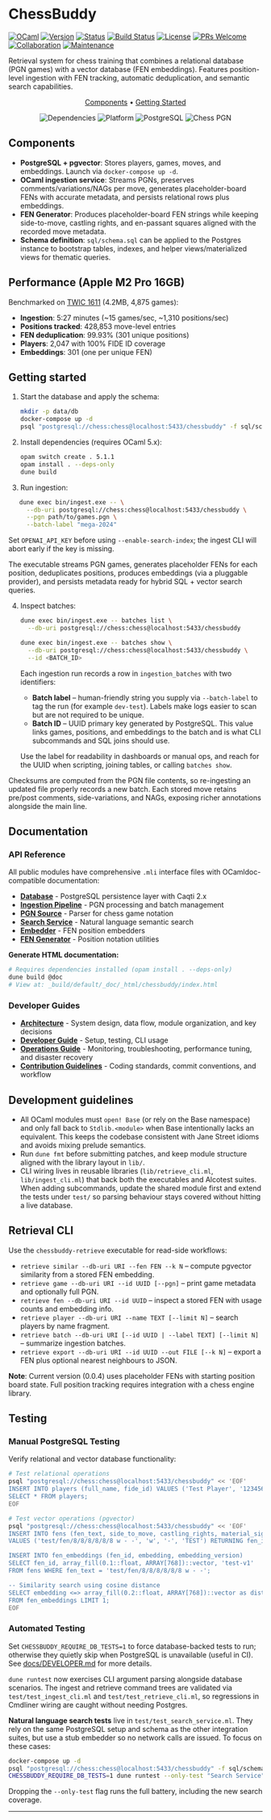 # ChessBuddy

[![OCaml](https://img.shields.io/badge/OCaml-%3E%3D%205.1-orange.svg)](https://ocaml.org)
[![Version](https://img.shields.io/badge/Version-0.0.4-blue.svg)](RELEASE_NOTES.md)
[![Status](https://img.shields.io/badge/Status-Proof%20of%20Concept-yellow.svg)](https://github.com/HendrikReh/chessbuddy)
[![Build Status](https://img.shields.io/github/actions/workflow/status/HendrikReh/chessbuddy/ci.yml?branch=main)](https://github.com/HendrikReh/chessbuddy/actions)
[![License](https://img.shields.io/github/license/HendrikReh/chessbuddy)](LICENSE)
[![PRs Welcome](https://img.shields.io/badge/PRs-welcome-brightgreen.svg)](https://github.com/HendrikReh/chessbuddy)
[![Collaboration](https://img.shields.io/badge/Collaboration-Guidelines-blue.svg)](docs/GUIDELINES.md)
[![Maintenance](https://img.shields.io/badge/Maintained%3F-yes-green.svg)](https://github.com/HendrikReh/chessbuddy/graphs/commit-activity)

Retrieval system for chess training that combines a relational database (PGN games) with a vector database (FEN embeddings). Features position-level ingestion with FEN tracking, automatic deduplication, and semantic search capabilities.

<p align="center">
  <a href="#components">Components</a> •
  <a href="#getting-started">Getting Started</a>
</p>

<p align="center">
  <img src="https://img.shields.io/badge/Dependencies-Lwt%20%7C%20Postgresql%20%7C%20pgvector-blue.svg" alt="Dependencies">
  <img src="https://img.shields.io/badge/Platform-Linux%20%7C%20macOS-lightgrey.svg" alt="Platform">
  <img src="https://img.shields.io/badge/Database-PostgreSQL%2016-336791.svg" alt="PostgreSQL">
  <img src="https://img.shields.io/badge/Chess-PGN%20Ingestion-8B4513.svg" alt="Chess PGN">
</p>

## Components

- **PostgreSQL + pgvector**: Stores players, games, moves, and embeddings. Launch via `docker-compose up -d`.
- **OCaml ingestion service**: Streams PGNs, preserves comments/variations/NAGs per move, generates placeholder-board FENs with accurate metadata, and persists relational rows plus embeddings.
- **FEN Generator**: Produces placeholder-board FEN strings while keeping side-to-move, castling rights, and en-passant squares aligned with the recorded move metadata.
- **Schema definition**: `sql/schema.sql` can be applied to the Postgres instance to bootstrap tables, indexes, and helper views/materialized views for thematic queries.

## Performance (Apple M2 Pro 16GB)

Benchmarked on [TWIC 1611](https://theweekinchess.com/twic) (4.2MB, 4,875 games):

- **Ingestion**: 5:27 minutes (~15 games/sec, ~1,310 positions/sec)
- **Positions tracked**: 428,853 move-level entries
- **FEN deduplication**: 99.93% (301 unique positions)
- **Players**: 2,047 with 100% FIDE ID coverage
- **Embeddings**: 301 (one per unique FEN)

## Getting started

1. Start the database and apply the schema:

   ```bash
   mkdir -p data/db
   docker-compose up -d
   psql "postgresql://chess:chess@localhost:5433/chessbuddy" -f sql/schema.sql
   ```

2. Install dependencies (requires OCaml 5.x):

   ```bash
   opam switch create . 5.1.1
   opam install . --deps-only
   dune build
   ```

3. Run ingestion:

```bash
   dune exec bin/ingest.exe -- \
     --db-uri postgresql://chess:chess@localhost:5433/chessbuddy \
     --pgn path/to/games.pgn \
     --batch-label "mega-2024"
```

Set `OPENAI_API_KEY` before using `--enable-search-index`; the ingest CLI will abort early if the key is missing.

The executable streams PGN games, generates placeholder FENs for each position, deduplicates positions, produces embeddings (via a pluggable provider), and persists metadata ready for hybrid SQL + vector search queries.

4. Inspect batches:

   ```bash
   dune exec bin/ingest.exe -- batches list \
     --db-uri postgresql://chess:chess@localhost:5433/chessbuddy

   dune exec bin/ingest.exe -- batches show \
     --db-uri postgresql://chess:chess@localhost:5433/chessbuddy \
     --id <BATCH_ID>
   ```

   Each ingestion run records a row in `ingestion_batches` with two identifiers:
   - **Batch label** – human-friendly string you supply via `--batch-label` to tag the run (for example `dev-test`). Labels make logs easier to scan but are not required to be unique.
   - **Batch ID** – UUID primary key generated by PostgreSQL. This value links games, positions, and embeddings to the batch and is what CLI subcommands and SQL joins should use.

   Use the label for readability in dashboards or manual ops, and reach for the UUID when scripting, joining tables, or calling `batches show`.

Checksums are computed from the PGN file contents, so re-ingesting an updated file properly records a new batch. Each stored move retains pre/post comments, side-variations, and NAGs, exposing richer annotations alongside the main line.

## Documentation

### API Reference

All public modules have comprehensive `.mli` interface files with OCamldoc-compatible documentation:

- **[Database](lib/database.mli)** - PostgreSQL persistence layer with Caqti 2.x
- **[Ingestion Pipeline](lib/ingestion_pipeline.mli)** - PGN processing and batch management
- **[PGN Source](lib/pgn_source.mli)** - Parser for chess game notation
- **[Search Service](lib/search_service.mli)** - Natural language semantic search
- **[Embedder](lib/embedder.mli)** - FEN position embedders
- **[FEN Generator](lib/fen_generator.mli)** - Position notation utilities

**Generate HTML documentation:**
```bash
# Requires dependencies installed (opam install . --deps-only)
dune build @doc
# View at: _build/default/_doc/_html/chessbuddy/index.html
```

### Developer Guides

- **[Architecture](docs/ARCHITECTURE.md)** - System design, data flow, module organization, and key decisions
- **[Developer Guide](docs/DEVELOPER.md)** - Setup, testing, CLI usage
- **[Operations Guide](docs/OPERATIONS.md)** - Monitoring, troubleshooting, performance tuning, and disaster recovery
- **[Contribution Guidelines](docs/GUIDELINES.md)** - Coding standards, commit conventions, and workflow

## Development guidelines

- All OCaml modules must `open! Base` (or rely on the Base namespace) and only fall back to `Stdlib.<module>` when Base intentionally lacks an equivalent. This keeps the codebase consistent with Jane Street idioms and avoids mixing prelude semantics.
- Run `dune fmt` before submitting patches, and keep module structure aligned with the library layout in `lib/`.
- CLI wiring lives in reusable libraries (`lib/retrieve_cli.ml`, `lib/ingest_cli.ml`) that back both the executables and Alcotest suites. When adding subcommands, update the shared module first and extend the tests under `test/` so parsing behaviour stays covered without hitting a live database.

## Retrieval CLI

Use the `chessbuddy-retrieve` executable for read-side workflows:

- `retrieve similar --db-uri URI --fen FEN --k N` – compute pgvector similarity from a stored FEN embedding.
- `retrieve game --db-uri URI --id UUID [--pgn]` – print game metadata and optionally full PGN.
- `retrieve fen --db-uri URI --id UUID` – inspect a stored FEN with usage counts and embedding info.
- `retrieve player --db-uri URI --name TEXT [--limit N]` – search players by name fragment.
- `retrieve batch --db-uri URI [--id UUID | --label TEXT] [--limit N]` – summarize ingestion batches.
- `retrieve export --db-uri URI --id UUID --out FILE [--k N]` – export a FEN plus optional nearest neighbours to JSON.

**Note**: Current version (0.0.4) uses placeholder FENs with starting position board state. Full position tracking requires integration with a chess engine library.

## Testing

### Manual PostgreSQL Testing

Verify relational and vector database functionality:

```bash
# Test relational operations
psql "postgresql://chess:chess@localhost:5433/chessbuddy" << 'EOF'
INSERT INTO players (full_name, fide_id) VALUES ('Test Player', '123456') RETURNING player_id;
SELECT * FROM players;
EOF

# Test vector operations (pgvector)
psql "postgresql://chess:chess@localhost:5433/chessbuddy" << 'EOF'
INSERT INTO fens (fen_text, side_to_move, castling_rights, material_signature)
VALUES ('test/fen/8/8/8/8/8/8 w - -', 'w', '-', 'TEST') RETURNING fen_id;

INSERT INTO fen_embeddings (fen_id, embedding, embedding_version)
SELECT fen_id, array_fill(0.1::float, ARRAY[768])::vector, 'test-v1'
FROM fens WHERE fen_text = 'test/fen/8/8/8/8/8/8 w - -';

-- Similarity search using cosine distance
SELECT embedding <=> array_fill(0.2::float, ARRAY[768])::vector as distance
FROM fen_embeddings LIMIT 1;
EOF
```

### Automated Testing

Set `CHESSBUDDY_REQUIRE_DB_TESTS=1` to force database-backed tests to run; otherwise they quietly skip when PostgreSQL is unavailable (useful in CI). See [docs/DEVELOPER.md](docs/DEVELOPER.md) for more details.

`dune runtest` now exercises CLI argument parsing alongside database scenarios. The ingest and retrieve command trees are validated via `test/test_ingest_cli.ml` and `test/test_retrieve_cli.ml`, so regressions in Cmdliner wiring are caught without needing Postgres.

**Natural language search tests** live in `test/test_search_service.ml`. They rely on the same PostgreSQL setup and schema as the other integration suites, but use a stub embedder so no network calls are issued. To focus on these cases:

```bash
docker-compose up -d
psql "postgresql://chess:chess@localhost:5433/chessbuddy" -f sql/schema.sql
CHESSBUDDY_REQUIRE_DB_TESTS=1 dune runtest --only-test "Search Service"
```

Dropping the `--only-test` flag runs the full battery, including the new search coverage.

---

